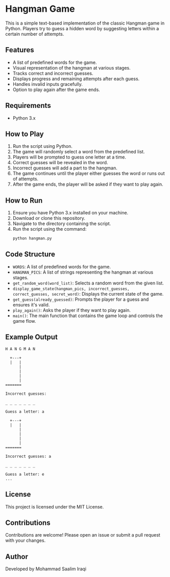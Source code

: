 # Hangman Game

This is a simple text-based implementation of the classic Hangman game in Python. Players try to guess a hidden word by suggesting letters within a certain number of attempts.

## Features

- A list of predefined words for the game.
- Visual representation of the hangman at various stages.
- Tracks correct and incorrect guesses.
- Displays progress and remaining attempts after each guess.
- Handles invalid inputs gracefully.
- Option to play again after the game ends.

## Requirements

- Python 3.x

## How to Play

1. Run the script using Python.
2. The game will randomly select a word from the predefined list.
3. Players will be prompted to guess one letter at a time.
4. Correct guesses will be revealed in the word.
5. Incorrect guesses will add a part to the hangman.
6. The game continues until the player either guesses the word or runs out of attempts.
7. After the game ends, the player will be asked if they want to play again.

## How to Run

1. Ensure you have Python 3.x installed on your machine.
2. Download or clone this repository.
3. Navigate to the directory containing the script.
4. Run the script using the command:
   ```sh
   python hangman.py
   ```

## Code Structure

- `WORDS`: A list of predefined words for the game.
- `HANGMAN_PICS`: A list of strings representing the hangman at various stages.
- `get_random_word(word_list)`: Selects a random word from the given list.
- `display_game_state(hangman_pics, incorrect_guesses, correct_guesses, secret_word)`: Displays the current state of the game.
- `get_guess(already_guessed)`: Prompts the player for a guess and ensures it's valid.
- `play_again()`: Asks the player if they want to play again.
- `main()`: The main function that contains the game loop and controls the game flow.

## Example Output

```
H A N G M A N

  +---+
  |   |
      |
      |
      |
      |
=======

Incorrect guesses: 

_ _ _ _ _ _ _

Guess a letter: a

  +---+
  |   |
      |
      |
      |
      |
=======

Incorrect guesses: a

_ _ _ _ _ _ _

Guess a letter: e
...
```

## License

This project is licensed under the MIT License.

## Contributions

Contributions are welcome! Please open an issue or submit a pull request with your changes.

## Author

Developed by Mohammad Saalim Iraqi
